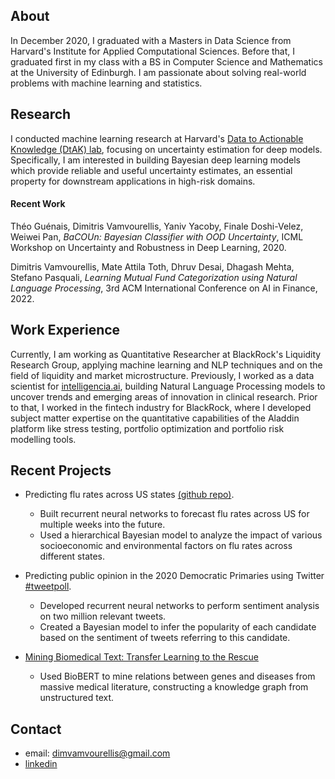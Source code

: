 ## About

In December 2020, I graduated with a Masters in Data Science from Harvard's Institute for Applied Computational Sciences. Before that, I graduated first in my class with a BS in Computer Science and Mathematics at the University of Edinburgh. I am passionate about solving real-world problems with machine learning and statistics.

## Research

I conducted machine learning research at Harvard's [Data to Actionable Knowledge (DtAK) lab](https://dtak.github.io), focusing on uncertainty estimation for deep models. Specifically, I am interested in building Bayesian deep learning models which provide reliable and useful uncertainty estimates, an essential property for downstream applications in high-risk domains. 

#### Recent Work

Théo Guénais, Dimitris Vamvourellis, Yaniv Yacoby, Finale Doshi-Velez, Weiwei Pan, *BaCOUn: Bayesian Classifier with OOD Uncertainty*, ICML Workshop on Uncertainty and Robustness in Deep Learning, 2020.

Dimitris Vamvourellis, Mate Attila Toth, Dhruv Desai, Dhagash Mehta, Stefano Pasquali, *Learning Mutual Fund Categorization using Natural Language Processing*, 3rd ACM International Conference on AI in Finance, 2022.


## Work Experience

Currently, I am working as Quantitative Researcher at BlackRock's Liquidity Research Group, applying machine learning and NLP techniques and on the field of liquidity and market microstructure. Previously, I worked as a data scientist for [intelligencia.ai](https://www.intelligencia.ai/), building Natural Language Processing models to uncover trends and emerging areas of innovation in clinical research. Prior to that, I worked in the fintech industry for BlackRock, where I developed subject matter expertise on the quantitative capabilities of the Aladdin platform like stress testing, portfolio optimization and portfolio risk modelling tools.


## Recent Projects

- Predicting flu rates across US states [(github repo)](https://github.com/benlevyx/modelling-infectious-disease).
  - Built recurrent neural networks to forecast flu rates across US for multiple weeks into the future.
  - Used a hierarchical Bayesian model to analyze the impact of various socioeconomic and environmental factors on flu rates across different states.
  
- Predicting public opinion in the 2020 Democratic Primaries using Twitter [#tweetpoll](https://benlevyx.github.io/twitter-polling/).
  - Developed recurrent neural networks to perform sentiment analysis on two million relevant tweets.
  - Created a Bayesian model to infer the popularity of each candidate based on the sentiment of tweets referring to this candidate.

- [Mining Biomedical Text: Transfer Learning to the Rescue](https://medium.com/institute-for-applied-computational-science/mining-biomedical-text-transfer-learning-to-the-rescue-d502029314c3)
  - Used BioBERT to mine relations between genes and diseases from massive medical literature, constructing a knowledge graph from unstructured text.


## Contact
- email: dimvamvourellis@gmail.com
- [linkedin](https://www.linkedin.com/in/dimitrisvamvourellis/)


